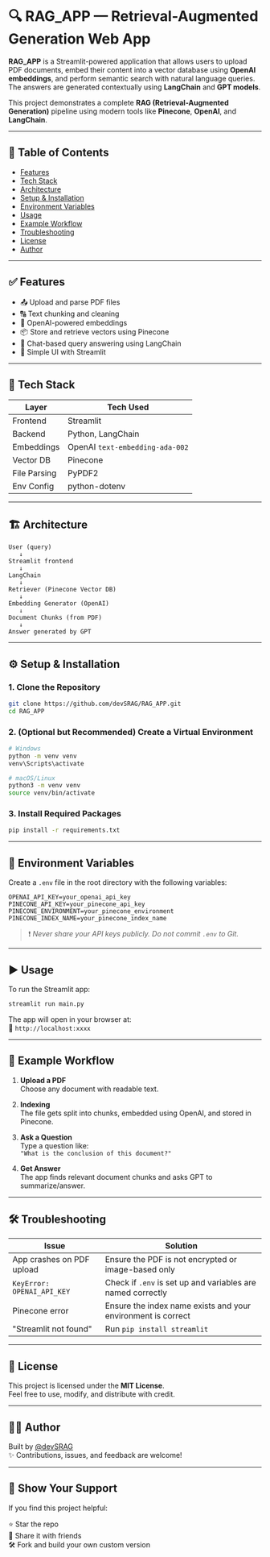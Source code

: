 # 🔍 RAG_APP — Retrieval-Augmented Generation Web App

**RAG_APP** is a Streamlit-powered application that allows users to upload PDF documents, embed their content into a vector database using **OpenAI embeddings**, and perform semantic search with natural language queries. The answers are generated contextually using **LangChain** and **GPT models**.

This project demonstrates a complete **RAG (Retrieval-Augmented Generation)** pipeline using modern tools like **Pinecone**, **OpenAI**, and **LangChain**.

---

## 📌 Table of Contents

- [Features](#features)
- [Tech Stack](#tech-stack)
- [Architecture](#architecture)
- [Setup & Installation](#setup--installation)
- [Environment Variables](#environment-variables)
- [Usage](#usage)
- [Example Workflow](#example-workflow)
- [Troubleshooting](#troubleshooting)
- [License](#license)
- [Author](#author)

---

## ✅ Features

- 📤 Upload and parse PDF files
- 🔠 Text chunking and cleaning
- 🧠 OpenAI-powered embeddings
- 📦 Store and retrieve vectors using Pinecone
- 💬 Chat-based query answering using LangChain
- 🎯 Simple UI with Streamlit

---

## 🧱 Tech Stack

| Layer      | Tech Used             |
|------------|------------------------|
| Frontend   | Streamlit              |
| Backend    | Python, LangChain      |
| Embeddings | OpenAI `text-embedding-ada-002` |
| Vector DB  | Pinecone               |
| File Parsing | PyPDF2              |
| Env Config | python-dotenv          |

---

## 🏗️ Architecture

```
User (query)
   ↓
Streamlit frontend
   ↓
LangChain
   ↓
Retriever (Pinecone Vector DB)
   ↓
Embedding Generator (OpenAI)
   ↓
Document Chunks (from PDF)
   ↓
Answer generated by GPT
```

---

## ⚙️ Setup & Installation

### 1. Clone the Repository

```bash
git clone https://github.com/devSRAG/RAG_APP.git
cd RAG_APP
```

### 2. (Optional but Recommended) Create a Virtual Environment

```bash
# Windows
python -m venv venv
venv\Scripts\activate

# macOS/Linux
python3 -m venv venv
source venv/bin/activate
```

### 3. Install Required Packages

```bash
pip install -r requirements.txt
```

---

## 🔐 Environment Variables

Create a `.env` file in the root directory with the following variables:

```
OPENAI_API_KEY=your_openai_api_key
PINECONE_API_KEY=your_pinecone_api_key
PINECONE_ENVIRONMENT=your_pinecone_environment
PINECONE_INDEX_NAME=your_pinecone_index_name
```

> ❗ *Never share your API keys publicly. Do not commit `.env` to Git.*

---

## ▶️ Usage

To run the Streamlit app:

```bash
streamlit run main.py
```

The app will open in your browser at:  
📍 `http://localhost:xxxx`

---

## 🧪 Example Workflow

1. **Upload a PDF**  
   Choose any document with readable text.

2. **Indexing**  
   The file gets split into chunks, embedded using OpenAI, and stored in Pinecone.

3. **Ask a Question**  
   Type a question like:  
   `"What is the conclusion of this document?"`

4. **Get Answer**  
   The app finds relevant document chunks and asks GPT to summarize/answer.

---

## 🛠️ Troubleshooting

| Issue | Solution |
|-------|----------|
| App crashes on PDF upload | Ensure the PDF is not encrypted or image-based only |
| `KeyError: OPENAI_API_KEY` | Check if `.env` is set up and variables are named correctly |
| Pinecone error | Ensure the index name exists and your environment is correct |
| "Streamlit not found" | Run `pip install streamlit` |

---

## 📄 License

This project is licensed under the **MIT License**.  
Feel free to use, modify, and distribute with credit.

---

## 👨‍💻 Author

Built by [@devSRAG](https://github.com/devSRAG)  
✨ Contributions, issues, and feedback are welcome!

---

## 🌟 Show Your Support

If you find this project helpful:

⭐ Star the repo  
🔁 Share it with friends  
🛠️ Fork and build your own custom version
